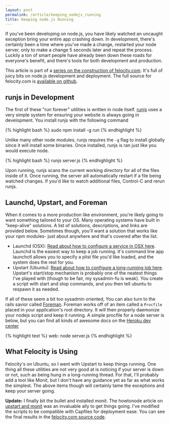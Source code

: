 ```yaml
---
layout: post
permalink: /article/keeping_nodejs_running
title: Keeping node.js Running
---
```


If you've been developing on node.js, you have likely watched an uncaught exception bring your entire app crashing down. In development, there's certainly been a time where you've made a change, restarted your node server, only to make a change 5 seconds later and repeat the process. Luckily a ton of smart people have already been down these roads for everyone's benefit, and there's tools for both development and production.

This article is part of a [series on the construction of felocity.com](/article/felocity_on_nodejs). It's full of juicy bits on node.js development and deployment. The full source for felocity.com is [available on github](https://github.com/Jakobo/felocity-exp).

## runjs in Development
The first of these "run forever" utilities is written in node itself. [runjs](https://github.com/DTrejo/run.js) uses a very simple system for ensuring your website is always going in development. You install runjs with the following command

{% highlight bash %}
sudo npm install -g run
{% endhighlight %}

Unlike many other node modules, runjs requires the `-g` flag to install globally since it will install some binaries. Once installed, runjs is ran just like you would execute node.

{% highlight bash %}
runjs server.js
{% endhighlight %}

Upon running, runjs scans the current working directory for all of the files inside of it. Once running, the server aill automatically restart if a file being watched changes. If you'd like to watch additional files, Control-C and rerun runjs.

## Launchd, Upstart, and Foreman
When it comes to a more production like environment, you're likely going to want something tailored to your OS. Many operating systems have built in "keep-alive" solutions. A list of solutions, descriptions, and links are provided below. Sometimes though, you'll want a solution that works like your npm modules- just about anywhere and that's covered after the list.

* Launchd (OSX): [Read about how to configure a service in OSX here](http://www.macgeekery.com/tips/all_about_launchd_items_and_how_to_make_one_yourself). Launchd is the easiest way to keep a job running. It's command line app launchctl allows you to specify a plist file you'd like loaded, and the system does the rest for you.
* Upstart (Ubuntu): [Read about how to configure a long-running job here](http://howtonode.org/deploying-node-upstart-monit). Upstart's start/stop mechanism is probably one of the neatest things I've played with (though to be fair, my sysadmin-fu is weak). You create a script with start and stop commands, and you then tell ubuntu to respawn it as needed.

If all of these seem a bit too sysadmin oriented, You can also turn to the rails savior called [Foreman](http://blog.daviddollar.org/2011/05/06/introducing-foreman.html). Foreman works off of an item called a `Procfile` placed in your application's root directory. It will then properly daemonize your nodejs script and keep it running. A simple procfile for a node server is below, but you can find all kinds of awesome docs on the [Heroku dev center](http://devcenter.heroku.com/articles/node-js)

{% highlight text %}
web: node server.js
{% endhighlight %}

## What Felocity is Using
Felocity's on Ubuntu, so I went with Upstart to keep things running. One thing all these utilities are not very good at is noticing if your server is down or not, such as being hung in a long-running thread. For that, I'll probably add a tool like Monit, but I don't have any guidance yet as far as what works the simplest. The above items though will certainly tame the exceptions and keep your server going.

**Update:** I finally bit the bullet and installed monit. The howtonode article on [upstart and monit](http://howtonode.org/deploying-node-upstart-monit) was an invaluable ally to get things going. I've modified the scripts to be compatible with Capfiles for deployment ease. You can see the final results in the [felocity.com source code](https://github.com/jakobo/felocity-exp).
